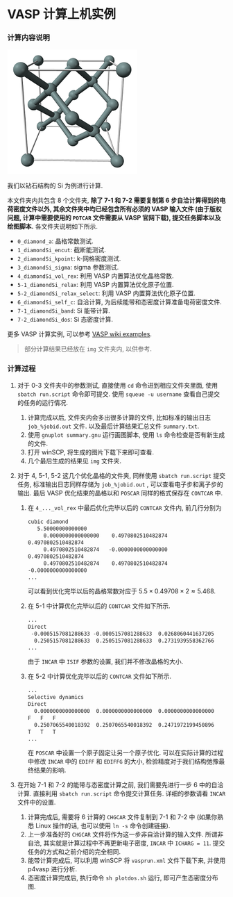 # VASP 计算上机实例

### 计算内容说明

![](./img/Silicon-unit-cell-3D-balls.png)

我们以钻石结构的 Si 为例进行计算. 

本文件夹内共包含 8 个文件夹, **除了 7-1 和 7-2 需要复制第 6 步自洽计算得到的电荷密度文件以外, 其余文件夹中均已经包含所有必须的 VASP 输入文件 (由于版权问题, 计算中需要使用的 `POTCAR` 文件需要从 VASP 官网下载), 提交任务脚本以及绘图脚本.** 各文件夹说明如下所示.

-   `0_diamond_a`: 晶格常数测试.
-   `1_diamondSi_encut`: 截断能测试.
-   `2_diamondSi_kpoint`: k-网格密度测试.
-   `3_diamondSi_sigma`: sigma 参数测试.
-   `4_diamondSi_vol_rex`: 利用 VASP 内置算法优化晶格常数.
-   `5-1_diamondSi_relax`: 利用 VASP 内置算法优化原子位置.
-   `5-2_diamondSi_relax_select`: 利用 VASP 内置算法优化原子位置.
-   `6_diamondSi_self_c`: 自洽计算, 为后续能带和态密度计算准备电荷密度文件.
-   `7-1_diamondSi_band`: Si 能带计算.
-   `7-2_diamondSi_dos`: Si 态密度计算.

更多 VASP 计算实例, 可以参考 [VASP wiki examples](https://cms.mpi.univie.ac.at/wiki/index.php/Category:Examples).

>   部分计算结果已经放在 `img` 文件夹内, 以供参考.

### 计算过程

1. 对于 0-3 文件夹中的参数测试, 直接使用 `cd` 命令进到相应文件夹里面, 使用 `sbatch run.script` 命令即可提交. 使用 `squeue -u username` 查看自己提交的任务的运行情况.

    1. 计算完成以后, 文件夹内会多出很多计算的文件, 比如标准的输出日志 `job_%jobid.out` 文件. 以及最后计算结果汇总文件 `summary.txt`.
    2. 使用 `gnuplot summary.gnu` 运行画图脚本, 使用 `ls` 命令检查是否有新生成的文件.
    3. 打开 winSCP, 将生成的图片下载下来即可查看.
    4. 几个最后生成的结果见 `img` 文件夹.

2. 对于 4, 5-1, 5-2 这几个优化晶格的文件夹, 同样使用 `sbatch run.script` 提交任务, 标准输出日志同样存储为 `job_%jobid.out` , 可以查看电子步和离子步的输出. 最后 VASP 优化结束的晶格以和 `POSCAR` 同样的格式保存在 `CONTCAR` 中.

    1. 在 `4_..._vol_rex` 中最后优化完毕以后的 `CONTCAR` 文件内, 前几行分别为

        ```
        cubic diamond
           5.50000000000000
             0.0000000000000000    0.4970802510482874    0.4970802510482874
             0.4970802510482874   -0.0000000000000000    0.4970802510482874
             0.4970802510482874    0.4970802510482874   -0.0000000000000000
        ...
        ```
        
        可以看到优化完毕以后的晶格常数对应于 $5.5\times0.49708\times2\approx 5.468$.
    
    
    2. 在 5-1 中计算优化完毕以后的 `CONTCAR` 文件如下所示.
    
        ```
        ...
        Direct
         -0.0005157081288633 -0.0005157081288633  0.0268060441637205
          0.2505157081288633  0.2505157081288633  0.2731939558362766
        ...
        ```
        
        由于 `INCAR` 中 `ISIF` 参数的设置, 我们并不修改晶格的大小.
    
    3. 在 5-2 中计算优化完毕以后的 `CONTCAR` 文件如下所示.
    
        ```
        ...
        Selective dynamics
        Direct
          0.0000000000000000  0.0000000000000000  0.0000000000000000   F   F   F
          0.2507065540018392  0.2507065540018392  0.2471972199450896   T   T   T
        ...
        ```
    
        在 `POSCAR` 中设置一个原子固定让另一个原子优化. 可以在实际计算的过程中修改 `INCAR` 中的 `EDIFF` 和 `EDIFFG` 的大小, 检验精度对于我们结构弛豫最终结果的影响.
    
3. 在开始 7-1 和 7-2 的能带与态密度计算之前, 我们需要先进行一步 6 中的自洽计算. 直接利用 `sbatch run.script` 命令提交计算任务. 详细的参数请看 `INCAR` 文件中的设置. 

    1. 计算完成后, 需要将 6 计算的 `CHGCAR` 文件复制到 7-1 和 7-2 中 (如果你熟悉 Linux 操作的话, 也可以使用 `ln -s` 命令创建链接).
    2. 上一步准备好的 `CHGCAR` 文件将作为这一步非自洽计算的输入文件. 所谓非自洽, 其实就是计算过程中不再更新电子密度, `INCAR` 中 `ICHARG = 11`. 提交任务的方式和之前介绍的完全相同.
    3. 能带计算完成后, 可以利用 winSCP 将 `vasprun.xml` 文件下载下来, 并使用 p4vasp 进行分析.
    4. 态密度计算完成后, 执行命令 `sh plotdos.sh` 运行, 即可产生态密度分布图.
